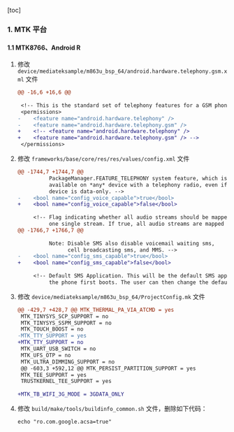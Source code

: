 [toc]

### 1. MTK 平台

#### 1.1 MTK8766、Android R

1. 修改 `device/mediateksample/m863u_bsp_64/android.hardware.telephony.gsm.xml` 文件

   ```diff
   @@ -16,6 +16,6 @@
    
    <!-- This is the standard set of telephony features for a GSM phone. -->
    <permissions>
   -    <feature name="android.hardware.telephony" />
   -    <feature name="android.hardware.telephony.gsm" />
   +    <!-- <feature name="android.hardware.telephony" />
   +    <feature name="android.hardware.telephony.gsm" /> -->
    </permissions>
   ```

2. 修改 `frameworks/base/core/res/res/values/config.xml` 文件

   ```diff
   @@ -1744,7 +1744,7 @@
             PackageManager.FEATURE_TELEPHONY system feature, which is
             available on *any* device with a telephony radio, even if the
             device is data-only. -->
   -    <bool name="config_voice_capable">true</bool>
   +    <bool name="config_voice_capable">false</bool>
    
        <!-- Flag indicating whether all audio streams should be mapped to
             one single stream. If true, all audio streams are mapped to
   @@ -1766,7 +1766,7 @@
    
             Note: Disable SMS also disable voicemail waiting sms,
                   cell broadcasting sms, and MMS. -->
   -    <bool name="config_sms_capable">true</bool>
   +    <bool name="config_sms_capable">false</bool>
    
        <!-- Default SMS Application. This will be the default SMS application when
             the phone first boots. The user can then change the default app to one
   ```

3. 修改 `device/mediateksample/m863u_bsp_64/ProjectConfig.mk` 文件

   ```diff
   @@ -429,7 +428,7 @@ MTK_THERMAL_PA_VIA_ATCMD = yes
    MTK_TINYSYS_SCP_SUPPORT = no
    MTK_TINYSYS_SSPM_SUPPORT = no
    MTK_TOUCH_BOOST = no
   -MTK_TTY_SUPPORT = yes
   +MTK_TTY_SUPPORT = no
    MTK_UART_USB_SWITCH = no
    MTK_UFS_OTP = no
    MTK_ULTRA_DIMMING_SUPPORT = no
    @@ -603,3 +592,12 @@ MTK_PERSIST_PARTITION_SUPPORT = yes
    MTK_TEE_SUPPORT = yes
    TRUSTKERNEL_TEE_SUPPORT = yes
    
   +MTK_TB_WIFI_3G_MODE = 3GDATA_ONLY
   ```
   
4. 修改 `build/make/tools/buildinfo_common.sh` 文件，删除如下代码：

   ```diff
   echo "ro.com.google.acsa=true"
   ```

   

